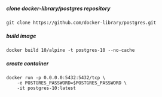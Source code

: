 ##### clone docker-library/postgres repository
```shell
git clone https://github.com/docker-library/postgres.git
```

##### build image
```shell
docker build 10/alpine -t postgres-10 --no-cache
```

##### create container
```shell
docker run -p 0.0.0.0:5432:5432/tcp \
	-e POSTGRES_PASSWORD=$POSTGRES_PASSWORD \
	-it postgres-10:latest
```
